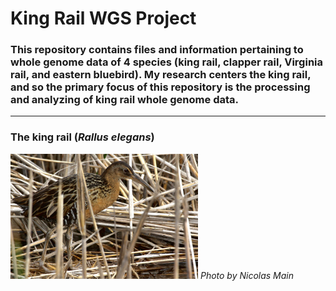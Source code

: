 # King Rail WGS Project

### This repository contains files and information pertaining to whole genome data of 4 species (king rail, clapper rail, Virginia rail, and eastern bluebird). My research centers the king rail, and so the primary focus of this repository is the processing and analyzing of king rail whole genome data. 
---
### The king rail (*Rallus elegans*)
<img
  src="PhotobyNicPMain.jpg"
  alt="The king rail, photographed by Nicolas Main"
  title="The king rail, photographed by Nicolas Main"
  style="display: inline-block; margin: 0 auto; max-width: 300px">
*Photo by Nicolas Main*

